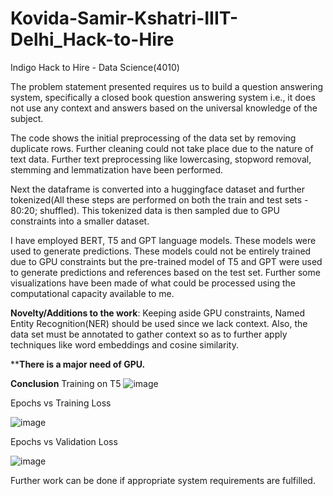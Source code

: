 # Kovida-Samir-Kshatri-IIIT-Delhi_Hack-to-Hire
Indigo Hack to Hire - Data Science(4010)


The problem statement presented requires us to build a question answering system, specifically a closed book question answering system i.e., it does not use any context and answers based on the universal knowledge of the subject. 

The code shows the initial preprocessing of the data set by removing duplicate rows. Further cleaning could not take place due to the nature of text data. Further text preprocessing like lowercasing, stopword removal, stemming and lemmatization have been performed.

Next the dataframe is converted into a huggingface dataset and further tokenized(All these steps are performed on both the train and test sets - 80:20; shuffled). 
This tokenized data is then sampled due to GPU constraints into a smaller dataset.

I have employed BERT, T5 and GPT language models. These models were used to generate predictions. These models could not be entirely trained due to GPU constraints but the pre-trained model of T5 and GPT were used to generate predictions and references based on the test set.
Further some visualizations have been made of what could be processed using the computational capacity available to me.

**Novelty/Additions to the work**:
Keeping aside GPU constraints, Named Entity Recognition(NER) should be used since we lack context. Also, the data set must be annotated to gather context so as to further apply techniques like word embeddings and cosine similarity.

****There is a major need of GPU.**

**Conclusion**
Training on T5
![image](https://github.com/user-attachments/assets/1545456d-091c-4c93-b282-793a4b1e3320)


Epochs vs Training Loss

![image](https://github.com/user-attachments/assets/ce593a43-ee46-43a1-a1cb-34d3cc198792)


Epochs vs Validation Loss

![image](https://github.com/user-attachments/assets/7bd0c994-8c84-4762-abfd-d22c28d6ae09)

Further work can be done if appropriate system requirements are fulfilled.
